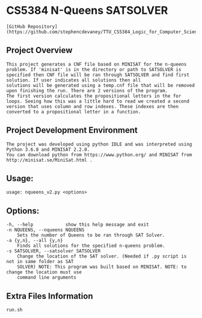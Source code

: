# CS5384 N-Queens SATSOLVER
	[GitHub Repository](https://github.com/stephencdevaney/TTU_CS5384_Logic_for_Computer_Scientists)

## Project Overview
	This project generates a CNF file based on MINISAT for the n-queens problem. If 'minisat' is in the directory or path to SATSOLVER is
	specified then CNF file will be ran through SATSOLVER and find first solution. If user indicates all solutions then all
	solutions will be generated using a temp.cnf file that will be removed upon finishing the run. There are 2 versions of the program.
	The first version calculates the propositional letters in the for loops. Seeing how this was a little hard to read we created a second
	version that uses column and row indexes. These indexes are then converted to a propositional letter in a function.

## Project Development Environment
	The project was developed using python IDLE and was interpreted using Python 3.6.8 and MINISAT 2.2.0. 
	You can download python from https://www.python.org/ and MINISAT from http://minisat.se/MiniSat.html .

## Usage:
	usage: nqueens_v2.py <options>

## Options:
	-h, --help            show this help message and exit
	-n NQUEENS, --nqueens NQUEENS
		Sets the number of Queens to be ran through SAT Solver.
	-a {y,n}, --all {y,n}
		Finds all solutions for the specified n-queens problem.
	-s SATSOLVER, --satsolver SATSOLVER
		Change the location of the SAT solver. (Needed if .py script is not in same folder as SAT
		SOLVER) NOTE: This program was built based on MINISAT. NOTE: to change the location must use
		command line arguments
		
## Extra Files Information
	run.sh